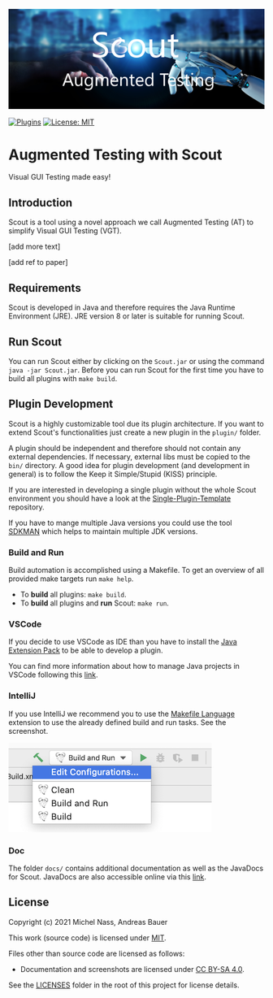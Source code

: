 ![banner](icons/splash.png)

[![Plugins](https://github.com/augmented-testing/scout/actions/workflows/plugins.yml/badge.svg)](https://github.com/augmented-testing/scout/actions/workflows/plugins.yml)
[![License: MIT](https://img.shields.io/badge/License-MIT-yellow.svg)](https://opensource.org/licenses/MIT)

# Augmented Testing with Scout

Visual GUI Testing made easy!

## Introduction

Scout is a tool using a novel approach we call Augmented Testing (AT) to simplify Visual GUI Testing (VGT).

[add more text]

[add ref to paper]

## Requirements

Scout is developed in Java and therefore requires the Java Runtime Environment (JRE).
JRE version 8 or later is suitable for running Scout.

## Run Scout

You can run Scout either by clicking on the `Scout.jar` or using the command `java -jar Scout.jar`.
Before you can run Scout for the first time you have to build all plugins with `make build`.

## Plugin Development

Scout is a highly customizable tool due its plugin architecture. If you want to extend Scout's functionalities just create a new plugin in the `plugin/` folder.

A plugin should be independent and therefore should not contain any external dependencies. If necessary, external libs must be copied to the `bin/` directory. A good idea for plugin development (and development in general) is to follow the Keep it Simple/Stupid (KISS) principle.

If you are interested in developing a single plugin without the whole Scout environment you should have a look at the [Single-Plugin-Template](https://github.com/augmented-testing/single-plugin-template) repository.

If you have to mange multiple Java versions you could use the tool [SDKMAN](https://sdkman.io) which helps to maintain multiple JDK versions.

### Build and Run

Build automation is accomplished using a Makefile. To get an overview of all provided make targets run `make help`.

- To **build** all plugins: `make build`.
- To **build** all plugins and **run** Scout: `make run`.

### VSCode

If you decide to use VSCode as IDE than you have to install the [Java Extension Pack](https://marketplace.visualstudio.com/items?itemName=vscjava.vscode-java-pack) to be able to develop a plugin.

You can find more information about how to manage Java projects in VSCode following this [link](https://code.visualstudio.com/docs/java/java-project).

### IntelliJ

If you use IntelliJ we recommend you to use the [Makefile Language](https://plugins.jetbrains.com/plugin/9333-makefile-language) extension to use the already defined build and run tasks. See the screenshot.

![IntelliJ Run Config](docs/intellij-run-config.png)

### Doc

The folder `docs/` contains additional documentation as well as the JavaDocs for Scout. JavaDocs are also accessible online via this [link](https://augmented-testing.github.io/scout/index.html).

## License

Copyright (c) 2021 Michel Nass, Andreas Bauer

This work (source code) is licensed under [MIT](./LICENSE/MIT.txt).

Files other than source code are licensed as follows:

- Documentation and screenshots are licensed under [CC BY-SA 4.0](./LICENSES/CC-BY-SA-4.0.txt).

See the [LICENSES](./LICENSES/) folder in the root of this project for license details.
